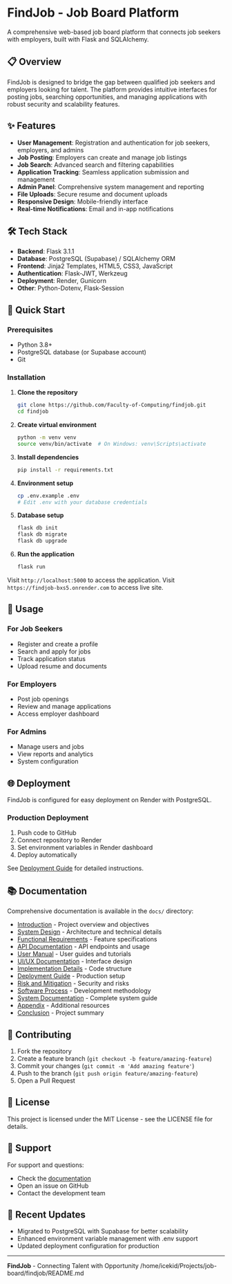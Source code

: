 # FindJob - Job Board Platform

A comprehensive web-based job board platform that connects job seekers with employers, built with Flask and SQLAlchemy.

## 📋 Overview

FindJob is designed to bridge the gap between qualified job seekers and employers looking for talent. The platform provides intuitive interfaces for posting jobs, searching opportunities, and managing applications with robust security and scalability features.

## ✨ Features

- **User Management**: Registration and authentication for job seekers, employers, and admins
- **Job Posting**: Employers can create and manage job listings
- **Job Search**: Advanced search and filtering capabilities
- **Application Tracking**: Seamless application submission and management
- **Admin Panel**: Comprehensive system management and reporting
- **File Uploads**: Secure resume and document uploads
- **Responsive Design**: Mobile-friendly interface
- **Real-time Notifications**: Email and in-app notifications

## 🛠 Tech Stack

- **Backend**: Flask 3.1.1
- **Database**: PostgreSQL (Supabase) / SQLAlchemy ORM
- **Frontend**: Jinja2 Templates, HTML5, CSS3, JavaScript
- **Authentication**: Flask-JWT, Werkzeug
- **Deployment**: Render, Gunicorn
- **Other**: Python-Dotenv, Flask-Session

## 🚀 Quick Start

### Prerequisites
- Python 3.8+
- PostgreSQL database (or Supabase account)
- Git

### Installation

1. **Clone the repository**
   ```bash
   git clone https://github.com/Faculty-of-Computing/findjob.git
   cd findjob
   ```

2. **Create virtual environment**
   ```bash
   python -m venv venv
   source venv/bin/activate  # On Windows: venv\Scripts\activate
   ```

3. **Install dependencies**
   ```bash
   pip install -r requirements.txt
   ```

4. **Environment setup**
   ```bash
   cp .env.example .env
   # Edit .env with your database credentials
   ```

5. **Database setup**
   ```bash
   flask db init
   flask db migrate
   flask db upgrade
   ```

6. **Run the application**
   ```bash
   flask run
   ```

Visit `http://localhost:5000` to access the application.
Visit  `https://findjob-bxs5.onrender.com` to access live site. 

## 📖 Usage

### For Job Seekers
- Register and create a profile
- Search and apply for jobs
- Track application status
- Upload resume and documents

### For Employers
- Post job openings
- Review and manage applications
- Access employer dashboard

### For Admins
- Manage users and jobs
- View reports and analytics
- System configuration

## 🌐 Deployment

FindJob is configured for easy deployment on Render with PostgreSQL.

### Production Deployment
1. Push code to GitHub
2. Connect repository to Render
3. Set environment variables in Render dashboard
4. Deploy automatically

See [Deployment Guide](docs/DEPLOYMENT_README.md) for detailed instructions.

## 📚 Documentation

Comprehensive documentation is available in the `docs/` directory:

- [Introduction](docs/Introduction.md) - Project overview and objectives
- [System Design](docs/System_Design.md) - Architecture and technical details
- [Functional Requirements](docs/Functional_Requirements.md) - Feature specifications
- [API Documentation](docs/API_Documentation.md) - API endpoints and usage
- [User Manual](docs/User_Manual.md) - User guides and tutorials
- [UI/UX Documentation](docs/UI_UX_Documentation.md) - Interface design
- [Implementation Details](docs/Implementation_Details.md) - Code structure
- [Deployment Guide](docs/DEPLOYMENT_README.md) - Production setup
- [Risk and Mitigation](docs/Risk_and_Mitigation.md) - Security and risks
- [Software Process](docs/Software_Process.md) - Development methodology
- [System Documentation](docs/System_Documentation.md) - Complete system guide
- [Appendix](docs/Appendix.md) - Additional resources
- [Conclusion](docs/Conclusion.md) - Project summary

## 🤝 Contributing

1. Fork the repository
2. Create a feature branch (`git checkout -b feature/amazing-feature`)
3. Commit your changes (`git commit -m 'Add amazing feature'`)
4. Push to the branch (`git push origin feature/amazing-feature`)
5. Open a Pull Request

## 📄 License

This project is licensed under the MIT License - see the LICENSE file for details.

## 👥 Support

For support and questions:
- Check the [documentation](docs/)
- Open an issue on GitHub
- Contact the development team

## 🔄 Recent Updates

- Migrated to PostgreSQL with Supabase for better scalability
- Enhanced environment variable management with .env support
- Updated deployment configuration for production

---

**FindJob** - Connecting Talent with Opportunity</content>
<parameter name="filePath">/home/icekid/Projects/job-board/findjob/README.md
